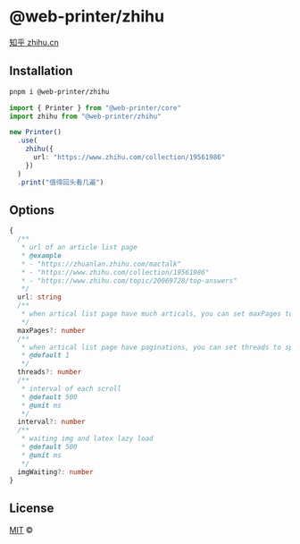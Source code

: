 # @web-printer/zhihu

[知乎 zhihu.cn](https://zhihu.cn/)

## Installation
```bash
pnpm i @web-printer/zhihu
```

```ts
import { Printer } from "@web-printer/core"
import zhihu from "@web-printer/zhihu"

new Printer()
  .use(
    zhihu({
      url: "https://www.zhihu.com/collection/19561986"
    })
  )
  .print("值得回头看几遍")
```

## Options

```ts
{
  /**
   * url of an article list page
   * @example
   * - "https://zhuanlan.zhihu.com/mactalk"
   * - "https://www.zhihu.com/collection/19561986"
   * - "https://www.zhihu.com/topic/20069728/top-answers"
   */
  url: string
  /**
   * when artical list page have much articals, you can set maxPages to limit, especially endless loading.
   */
  maxPages?: number
  /**
   * when artical list page have paginations, you can set threads to speed up fetch articals url.
   * @default 1
   */
  threads?: number
  /**
   * interval of each scroll
   * @default 500
   * @unit ms
   */
  interval?: number
  /**
   * waiting img and latex lazy load
   * @default 500
   * @unit ms
   */
  imgWaiting?: number
}
```

## License

<a href="../../LICENSE">MIT</a> <span>©</span> <a href="https://github.com/ourongxing"><img width=15 src="https://avatars.githubusercontent.com/u/48356807?v=4"></a>
